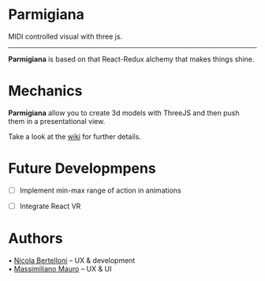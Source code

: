 # Parmigiana
MIDI controlled visual with three js.   

--------------------
**Parmigiana** is based on that React-Redux alchemy that makes things shine.   

# Mechanics 
**Parmigiana** allow you to create 3d models with ThreeJS and then push them in a presentational view. 

Take a look at the [wiki](https://github.com/wanbinkimoon/parmigiana/wiki) for further details.

# Future Developmpens
  - [ ] Implement min-max range of action in animations
  - [ ] Integrate React VR 


# Authors
• [Nicola Bertelloni](nicola.bertelloni@gmail.com)  – UX & development   
• [Massimiliano Mauro](mauro.massimiliano@gmail.com) – UX & UI 
